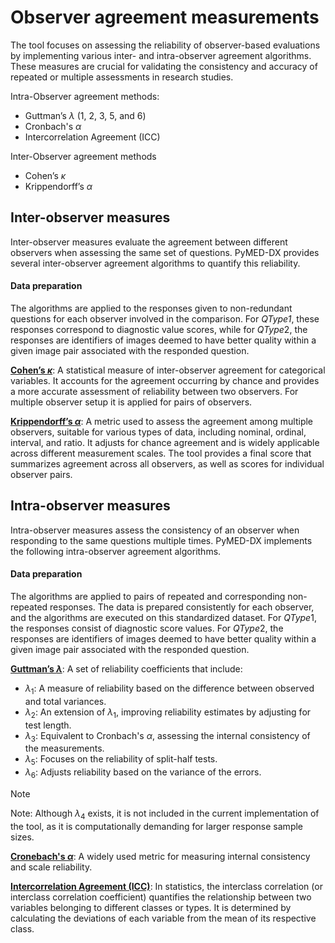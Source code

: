 # Observer agreement measurements

The tool focuses on assessing the reliability of observer-based evaluations by implementing various inter- and intra-observer agreement algorithms. These measures are crucial for validating the consistency and accuracy of repeated or multiple assessments in research studies.

Intra-Observer agreement methods:
 - Guttman’s $\lambda$ (1, 2, 3, 5, and 6)
 - Cronbach's $\alpha$ 
 - Intercorrelation Agreement (ICC)

Inter-Observer agreement methods

- Cohen’s $\kappa$
- Krippendorff’s $\alpha$

## Inter-observer measures
Inter-observer measures evaluate the agreement between different observers when assessing the same set of questions. PyMED-DX provides several inter-observer agreement algorithms to quantify this reliability.

#### Data preparation
The algorithms are applied to the responses given to non-redundant questions for each observer involved in the comparison. For *QType1*, these responses correspond to diagnostic value scores, while for $QType2$, the responses are identifiers of images deemed to have better quality within a given image pair associated with the responded question.

[**Cohen’s $\kappa$**](https://journals.sagepub.com/doi/10.1177/001316446002000104): A statistical measure of inter-observer agreement for categorical variables. It accounts for the agreement occurring by chance and provides a more accurate assessment of reliability between two observers. For multiple observer setup it is applied for pairs of observers.

[**Krippendorff’s $\alpha$**](https://www.asc.upenn.edu/sites/default/files/2021-03/Computing%20Krippendorff%27s%20Alpha-Reliability.pdf): A metric used to assess the agreement among multiple observers, suitable for various types of data, including nominal, ordinal, interval, and ratio. It adjusts for chance agreement and is widely applicable across different measurement scales. The tool provides a final score that summarizes agreement across all observers, as well as scores for individual observer pairs.


## Intra-observer measures
Intra-observer measures assess the consistency of an observer when responding to the same questions multiple times. PyMED-DX implements the following intra-observer agreement algorithms.

#### Data preparation
The algorithms are applied to pairs of repeated and corresponding non-repeated responses. The data is prepared consistently for each observer, and the algorithms are executed on this standardized dataset. For $QType1$, the responses consist of diagnostic score values. For $QType2$, the responses are identifiers of images deemed to have better quality within a given image pair associated with the responded question.

[**Guttman’s $\lambda$**](https://psycnet.apa.org/record/1946-01740-001): A set of reliability coefficients that include:
- $\lambda_{1}$: A measure of reliability based on the difference between observed and total variances.
- $\lambda_{2}$: An extension of $\lambda_{1}$, improving reliability estimates by adjusting for test length.
- $\lambda_{3}$: Equivalent to Cronbach's $\alpha$, assessing the internal consistency of the measurements.
- $\lambda_{5}$: Focuses on the reliability of split-half tests.
- $\lambda_{6}$: Adjusts reliability based on the variance of the errors.

> [!NOTE]
> Note: Although $\lambda_{4}$ exists, it is not included in the current implementation of the tool, as it is computationally demanding for larger response sample sizes. 

[**Cronebach's $\alpha$**](https://scholarworks.indianapolis.iu.edu/items/63734e75-1604-45b6-aed8-40dddd7036ee): A widely used metric for measuring internal consistency and scale reliability.

[**Intercorrelation Agreement (ICC)**](https://en.wikipedia.org/wiki/Interclass_correlation): In statistics, the interclass correlation (or interclass correlation coefficient) quantifies the relationship between two variables belonging to different classes or types. It is determined by calculating the deviations of each variable from the mean of its respective class.
